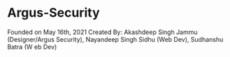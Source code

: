 # Argus-Security

Founded on May 16th, 2021 
Created By: Akashdeep Singh Jammu (Designer/Argus Security), Nayandeep Singh Sidhu (Web Dev), Sudhanshu Batra (W
eb Dev) 
